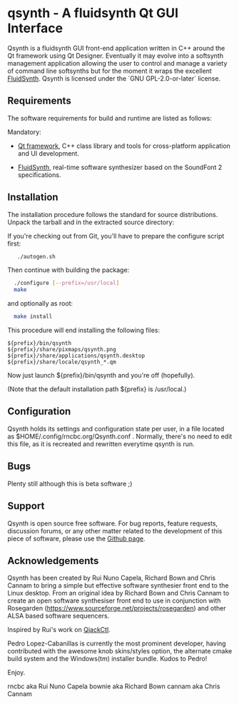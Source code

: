 # qsynth - A fluidsynth Qt GUI Interface

Qsynth is a fluidsynth GUI front-end application written in C++
around the Qt framework using Qt Designer. Eventually it may evolve
into a softsynth management application allowing the user to control
and manage a variety of command line softsynths but for the moment
it wraps the excellent [FluidSynth](http://www.fluidsynth.org).
Qsynth is licensed under the ´GNU GPL-2.0-or-later´ license.


## Requirements

The software requirements for build and runtime are listed as follows:

  Mandatory:

  - [Qt framework](https://qt.io/), C++ class library and tools for
    cross-platform application and UI development.


  - [FluidSynth](http://www.fluidsynth.org), real-time software synthesizer
    based on the SoundFont 2 specifications.


## Installation

The installation procedure follows the standard for source distributions.
Unpack the tarball and in the extracted source directory:

If you're checking out from Git, you'll have to prepare the
configure script first:

```bash
   ./autogen.sh
```

Then continue with building the package:
```bash
  ./configure [--prefix=/usr/local]
  make
```
and optionally as root:
```bash
  make install
```

This procedure will end installing the following files:

    ${prefix}/bin/qsynth
    ${prefix}/share/pixmaps/qsynth.png
    ${prefix}/share/applications/qsynth.desktop
    ${prefix}/share/locale/qsynth_*.qm

Now just launch ${prefix}/bin/qsynth and you're off (hopefully).

(Note that the default installation path ${prefix} is /usr/local.)


## Configuration

Qsynth holds its settings and configuration state per user, in a file
located as $HOME/.config/rncbc.org/Qsynth.conf . Normally, there's no
need to edit this file, as it is recreated and rewritten everytime
qsynth is run.


## Bugs

Plenty still although this is beta software ;)


## Support

Qsynth is open source free software. For bug reports, feature requests,
discussion forums, or any other matter related to the
development of this piece of software, please use the [Github page](https://github.com/rncbc/qsynth).


## Acknowledgements

Qsynth has been created by Rui Nuno Capela, Richard Bown and Chris Cannam
to bring a simple but effective software synthesier front end to the Linux
desktop.  From an original idea by Richard Bown and Chris Cannam to create
an open software synthesiser front end to use in conjunction with Rosegarden
(https://www.sourceforge.net/projects/rosegarden) and other ALSA based
software sequencers.

Inspired by Rui's work on [QjackCtl](https://qjackctl.sourceforge.io).

Pedro Lopez-Cabanillas is currently the most prominent developer, having
contributed with the awesome knob skins/styles option, the alternate cmake
build system and the Windows(tm) installer bundle. Kudos to Pedro!


Enjoy.

rncbc aka Rui Nuno Capela <rncbc at rncbc dot org>
bownie aka Richard Bown <bownie at bownie dot com>
cannam aka Chris Cannam <cannam at all dash day dash breakfast dot com>
